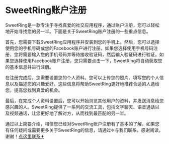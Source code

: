 # SweetRing账户注册

SweetRing是一款专注于寻找真爱的社交应用程序，通过账户注册，您可以轻松地开始寻找您的另一半。下面是关于SweetRing账户注册的一些重点信息。

首先，您需要下载SweetRing应用程序并安装到您的手机上。然后，您可以选择使用您的手机号码或您的Facebook账户进行注册。如果您选择使用手机号码注册，您将需要输入您的手机号码并等待接收验证码，然后输入验证码进行验证。如果您选择使用Facebook账户注册，您只需要点击一下，SweetRing将自动获取您的基本信息并进行注册。

在注册完成后，您需要设置您的个人资料。您可以上传您的照片、填写您的个人信息以及描述您的兴趣爱好。这些信息将帮助SweetRing更好地推荐合适的人选给您，提高您找到真爱的机会。

最后，在完成个人资料设置后，您可以开始浏览其他用户的资料，并发送消息给您感兴趣的人。SweetRing提供了一系列的交流工具，包括文字聊天、语音通话以及视频通话，让您更好地了解对方，从而找到最匹配的另一半。

通过以上简要介绍，相信您已经对SweetRing账户注册有了基本的了解。如果您有任何疑问或需要更多关于SweetRing的信息，请通过✈与我们联系，感谢阅读，谢谢！[点这里联系✈](https://acc.k02.cc)